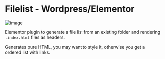 # Filelist - Wordpress/Elementor

![image](https://user-images.githubusercontent.com/1894723/151076506-5865295b-7206-44fe-9fd0-a39a2dde7bd8.png)

Elementor plugin to generate a file list from an existing folder and rendering `.index.html` files as headers.

Generates pure HTML, you may want to style it, otherwise you get a ordered list with links.
